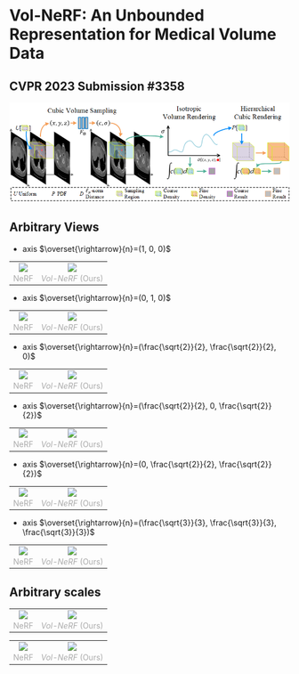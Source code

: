 # Vol-NeRF: An Unbounded Representation for Medical Volume Data
## CVPR 2023 Submission #3358 

![Overall architecture](imgs/overall.png)

## Arbitrary Views
* axis $\overset{\rightarrow}{n}=(1, 0, 0)$

<table rules="none" align="center">
	<tr>
		<td>
			<center>
  				<img src="imgs/nerf/KiTS19_00105_multi_section_test_axis=100.gif" width=100%>
				<br/>
				<font color="AAAAAA">NeRF</font>
			</center>
		</td>
		<td>
			<center>
				<img src="imgs/volnerf/KiTS19_00105_multi_section_test_axis=100.gif" width=100%>
				<br/>
				<font color="AAAAAA"><em>Vol-NeRF</em> (Ours)</font>
			</center>
		</td>
	</tr>
</table>

* axis $\overset{\rightarrow}{n}=(0, 1, 0)$

<table rules="none" align="center">
	<tr>
		<td>
			<center>
  				<img src="imgs/nerf/MSD_colon_175_multi_section_test_axis=010.gif" width=100%>
				<br/>
				<font color="AAAAAA">NeRF</font>
			</center>
		</td>
		<td>
			<center>
				<img src="imgs/volnerf/MSD_colon_175_multi_section_test_axis=010.gif" width=100%>
				<br/>
				<font color="AAAAAA"><em>Vol-NeRF</em> (Ours)</font>
			</center>
		</td>
	</tr>
</table>

* axis $\overset{\rightarrow}{n}=(\frac{\sqrt{2}}{2}, \frac{\sqrt{2}}{2}, 0)$

<table rules="none" align="center">
	<tr>
		<td>
			<center>
  				<img src="imgs/nerf/MSD_liver_167_multi_section_test_axis=110.gif" width=100%>
				<br/>
				<font color="AAAAAA">NeRF</font>
			</center>
		</td>
		<td>
			<center>
				<img src="imgs/volnerf/MSD_liver_167_multi_section_test_axis=110.gif" width=100%>
				<br/>
				<font color="AAAAAA"><em>Vol-NeRF</em> (Ours)</font>
			</center>
		</td>
	</tr>
</table>

* axis $\overset{\rightarrow}{n}=(\frac{\sqrt{2}}{2}, 0, \frac{\sqrt{2}}{2})$

<table rules="none" align="center">
	<tr>
		<td>
			<center>
  				<img src="imgs/nerf/MSD_colon_065_multi_section_test_axis=101.gif" width=100%>
				<br/>
				<font color="AAAAAA">NeRF</font>
			</center>
		</td>
		<td>
			<center>
				<img src="imgs/volnerf/MSD_colon_065_multi_section_test_axis=101.gif" width=100%>
				<br/>
				<font color="AAAAAA"><em>Vol-NeRF</em> (Ours)</font>
			</center>
		</td>
	</tr>
</table>

* axis $\overset{\rightarrow}{n}=(0, \frac{\sqrt{2}}{2}, \frac{\sqrt{2}}{2})$

<table rules="none" align="center">
	<tr>
		<td>
			<center>
  				<img src="imgs/nerf/KiTS19_00000_multi_section_test_axis=011.gif" width=100%>
				<br/>
				<font color="AAAAAA">NeRF</font>
			</center>
		</td>
		<td>
			<center>
				<img src="imgs/volnerf/KiTS19_00000_multi_section_test_axis=011.gif" width=100%>
				<br/>
				<font color="AAAAAA"><em>Vol-NeRF</em> (Ours)</font>
			</center>
		</td>
	</tr>
</table>

* axis $\overset{\rightarrow}{n}=(\frac{\sqrt{3}}{3}, \frac{\sqrt{3}}{3}, \frac{\sqrt{3}}{3})$

<table rules="none" align="center">
	<tr>
		<td>
			<center>
  				<img src="imgs/nerf/MSD_colon_046_multi_section_test_axis=111.gif" width=100%>
				<br/>
				<font color="AAAAAA">NeRF</font>
			</center>
		</td>
		<td>
			<center>
				<img src="imgs/volnerf/MSD_colon_046_multi_section_test_axis=111.gif" width=100%>
				<br/>
				<font color="AAAAAA"><em>Vol-NeRF</em> (Ours)</font>
			</center>
		</td>
	</tr>
</table>

## Arbitrary scales

<table rules="none" align="center">
	<tr>
		<td>
			<center>
  				<img src="imgs/nerf/ADNI_130_S_5059_MR_Field_Mapping__br_raw_20130510152851115_107_S189115_I371965_multi_scale_test.gif" width=100%>
				<br/>
				<font color="AAAAAA">NeRF</font>
			</center>
		</td>
		<td>
			<center>
				<img src="imgs/volnerf/ADNI_130_S_5059_MR_Field_Mapping__br_raw_20130510152851115_107_S189115_I371965_multi_scale_test.gif" width=100%>
				<br/>
				<font color="AAAAAA"><em>Vol-NeRF</em> (Ours)</font>
			</center>
		</td>
	</tr>
</table>

<table rules="none" align="center">
	<tr>
		<td>
			<center>
  				<img src="imgs/nerf/KiTS19_00000_multi_scale_test.gif" width=100%>
				<br/>
				<font color="AAAAAA">NeRF</font>
			</center>
		</td>
		<td>
			<center>
				<img src="imgs/volnerf/KiTS19_00000_multi_scale_test.gif" width=100%>
				<br/>
				<font color="AAAAAA"><em>Vol-NeRF</em> (Ours)</font>
			</center>
		</td>
	</tr>
</table>
